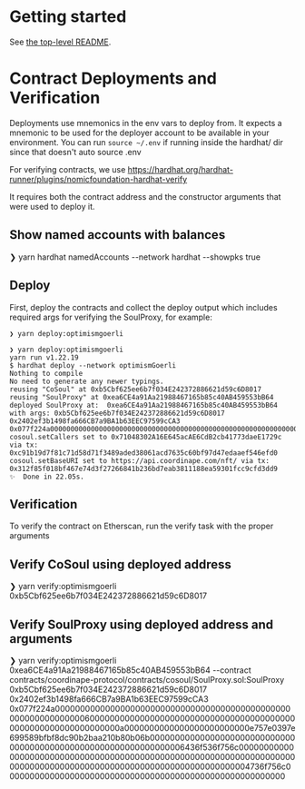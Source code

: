 # Getting started

See [the top-level README](../README.md#hardhat).

# Contract Deployments and Verification

Deployments use mnemonics in the env vars to deploy from. It expects a mnemonic to be used for the deployer account to be available in your environment. You can run `source ~/.env` if running inside the hardhat/ dir since that doesn't auto source .env

For verifying contracts, we use https://hardhat.org/hardhat-runner/plugins/nomicfoundation-hardhat-verify

It requires both the contract address and the constructor arguments that were used to deploy it.

## Show named accounts with balances

❯ yarn hardhat namedAccounts --network hardhat --showpks true

## Deploy

First, deploy the contracts and collect the deploy output which includes required args for verifying the SoulProxy, for example:

`❯ yarn deploy:optimismgoerli`

```
❯ yarn deploy:optimismgoerli
yarn run v1.22.19
$ hardhat deploy --network optimismGoerli
Nothing to compile
No need to generate any newer typings.
reusing "CoSoul" at 0xb5Cbf625ee6b7f034E242372886621d59c6D8017
reusing "SoulProxy" at 0xea6CE4a91Aa21988467165b85c40AB459553bB64
deployed SoulProxy at:  0xea6CE4a91Aa21988467165b85c40AB459553bB64 with args: 0xb5Cbf625ee6b7f034E242372886621d59c6D8017 0x2402ef3b1498fa666CB7a9BA1b63EEC97599cCA3 0x077f224a000000000000000000000000000000000000000000000000000000000000006000000000000000000000000000000000000000000000000000000000000000a0000000000000000000000000e757e0397e699589bfbf8dc90b2baa210b80b06b0000000000000000000000000000000000000000000000000000000000000006436f536f756c00000000000000000000000000000000000000000000000000000000000000000000000000000000000000000000000000000000000000000004736f756c00000000000000000000000000000000000000000000000000000000
cosoul.setCallers set to 0x71048302A16E645acAE6CdB2cb41773daeE1729c via tx:  0xc91b19d7f81c71d58d71f3489aded38061acd7635c60bf97d47edaaef546efd0
cosoul.setBaseURI set to https://api.coordinape.com/nft/ via tx:  0x312f85f018bf467e74d3f27266841b236bd7eab3811188ea59301fcc9cfd3dd9
✨  Done in 22.05s.
```

## Verification

To verify the contract on Etherscan, run the verify task with the proper arguments

## Verify CoSoul using deployed address

❯ yarn verify:optimismgoerli 0xb5Cbf625ee6b7f034E242372886621d59c6D8017

## Verify SoulProxy using deployed address and arguments

❯ yarn verify:optimismgoerli 0xea6CE4a91Aa21988467165b85c40AB459553bB64 --contract contracts/coordinape-protocol/contracts/cosoul/SoulProxy.sol:SoulProxy 0xb5Cbf625ee6b7f034E242372886621d59c6D8017 0x2402ef3b1498fa666CB7a9BA1b63EEC97599cCA3 0x077f224a000000000000000000000000000000000000000000000000000000000000006000000000000000000000000000000000000000000000000000000000000000a0000000000000000000000000e757e0397e699589bfbf8dc90b2baa210b80b06b0000000000000000000000000000000000000000000000000000000000000006436f536f756c00000000000000000000000000000000000000000000000000000000000000000000000000000000000000000000000000000000000000000004736f756c00000000000000000000000000000000000000000000000000000000
